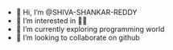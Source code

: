 - 👋 Hi, I’m @SHIVA-SHANKAR-REDDY
- 👀 I’m interested in 🧑‍💻
- 🌱 I’m currently exploring programming world
- 💞️ I’m looking to collaborate on github

<!---
SHIVA-SHANKAR-REDDY/SHIVA-SHANKAR-REDDY is a ✨ special ✨ repository because its `README.md` (this file) appears on your GitHub profile.
You can click the Preview link to take a look at your changes.
--->
